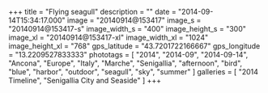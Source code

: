 +++
title = "Flying seagull"
description = ""
date = "2014-09-14T15:34:17.000"
image = "20140914@153417"
image_s = "20140914@153417-s"
image_width_s = "400"
image_height_s = "300"
image_xl = "20140914@153417-xl"
image_width_xl = "1024"
image_height_xl = "768"
gps_latitude = "43.7201722166667"
gps_longitude = "13.2209527833333"
phototags = [ "2014", "2014-09", "2014-09-14", "Ancona", "Europe", "Italy", "Marche", "Senigallia", "afternoon", "bird", "blue", "harbor", "outdoor", "seagull", "sky", "summer" ]
galleries = [ "2014 Timeline", "Senigallia City and Seaside" ]
+++
